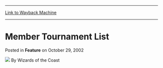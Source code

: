 
---
[Link to Wayback Machine](https://web.archive.org/web/20220817233407/https://magic.wizards.com/en/articles/archive/feature/member-tournament-list-2002-10-29)

[_metadata_:wayback_url]:- "https://magic.wizards.com/en/articles/archive/feature/member-tournament-list-2002-10-29"
[_metadata_:wayback_raw_url]:- "https://web.archive.org/web/20220817233407id_/https://magic.wizards.com/en/articles/archive/feature/member-tournament-list-2002-10-29"
[_metadata_:wayback_capture_timestamp]:- "2022-08-17 23:34:07+00:00"
[_metadata_:publish_date]:- "2002-10-29"
[_metadata_:generator]:- "Drupal 7 (http://drupal.org)"
---


Member Tournament List
======================



 Posted in **Feature**
 on October 29, 2002 






![](https://media.magic.wizards.com/styles/auth_small/public/images/person/wizards_author.jpg)
By Wizards of the Coast

















